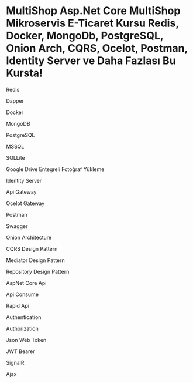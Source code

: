 # MultiShop Asp.Net Core MultiShop Mikroservis E-Ticaret Kursu Redis, Docker, MongoDb, PostgreSQL, Onion Arch, CQRS, Ocelot, Postman, Identity Server ve Daha Fazlası Bu Kursta!
Redis

Dapper

Docker

MongoDB

PostgreSQL

MSSQL

SQLLite

Google Drive Entegreli Fotoğraf Yükleme

Identity Server

Api Gateway

Ocelot Gateway

Postman

Swagger

Onion Architecture

CQRS Design Pattern

Mediator Design Pattern

Repository Design Pattern

AspNet Core Api

Api Consume

Rapid Api

Authentication

Authorization

Json Web Token

JWT Bearer

SignalR

Ajax
